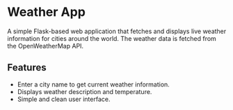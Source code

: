 # Weather App

A simple Flask-based web application that fetches and displays live weather information for cities around the world. The weather data is fetched from the OpenWeatherMap API.

## Features

- Enter a city name to get current weather information.
- Displays weather description and temperature.
- Simple and clean user interface.


